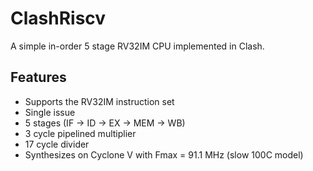 <!-- omit in toc -->
# ClashRiscv

A simple in-order 5 stage RV32IM CPU implemented in Clash.

## Features

- Supports the RV32IM instruction set
- Single issue
- 5 stages (IF -> ID -> EX -> MEM -> WB)
- 3 cycle pipelined multiplier
- 17 cycle divider
- Synthesizes on Cyclone V with Fmax = 91.1 MHz (slow 100C model)
